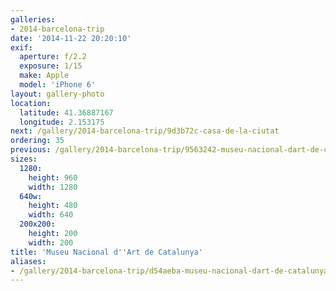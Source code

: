 ```yaml
---
galleries:
- 2014-barcelona-trip
date: '2014-11-22 20:20:10'
exif:
  aperture: f/2.2
  exposure: 1/15
  make: Apple
  model: 'iPhone 6'
layout: gallery-photo
location:
  latitude: 41.36887167
  longitude: 2.153175
next: /gallery/2014-barcelona-trip/9d3b72c-casa-de-la-ciutat
ordering: 35
previous: /gallery/2014-barcelona-trip/9563242-museu-nacional-dart-de-catalunya
sizes:
  1280:
    height: 960
    width: 1280
  640w:
    height: 480
    width: 640
  200x200:
    height: 200
    width: 200
title: 'Museu Nacional d''Art de Catalunya'
aliases:
- /gallery/2014-barcelona-trip/d54aeba-museu-nacional-dart-de-catalunya.html
---
```

